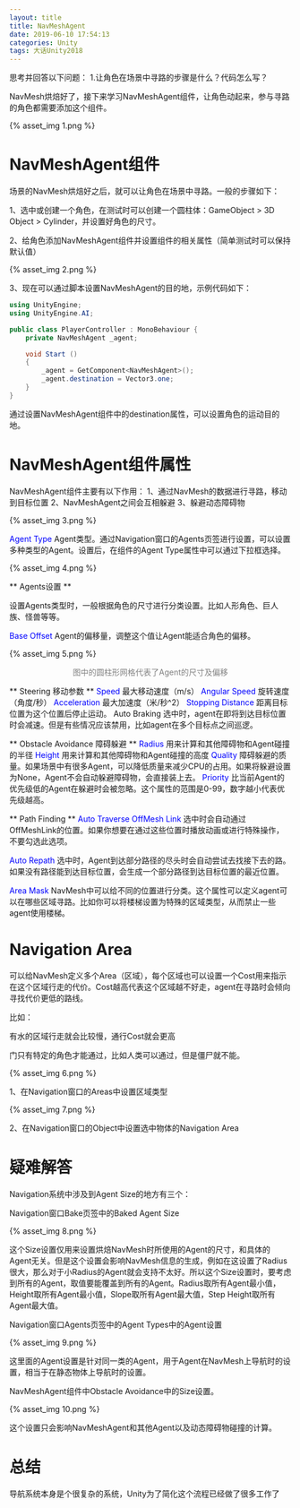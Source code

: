 ```yaml
---
layout: title
title: NavMeshAgent
date: 2019-06-10 17:54:13
categories: Unity
tags: 大话Unity2018
---
```

思考并回答以下问题：
1.让角色在场景中寻路的步骤是什么？代码怎么写？

<!--more-->

NavMesh烘焙好了，接下来学习NavMeshAgent组件，让角色动起来，参与寻路的角色都需要添加这个组件。

{% asset_img 1.png %}

# NavMeshAgent组件

场景的NavMesh烘焙好之后，就可以让角色在场景中寻路。一般的步骤如下：

1、选中或创建一个角色，在测试时可以创建一个圆柱体：GameObject > 3D Object > Cylinder，并设置好角色的尺寸。

2、给角色添加NavMeshAgent组件并设置组件的相关属性（简单测试时可以保持默认值）

{% asset_img 2.png %}

3、现在可以通过脚本设置NavMeshAgent的目的地，示例代码如下：
```cs
using UnityEngine;
using UnityEngine.AI;

public class PlayerController : MonoBehaviour {
    private NavMeshAgent _agent;

    void Start ()
    {
        _agent = GetComponent<NavMeshAgent>();
        _agent.destination = Vector3.one;
    }
}
```
通过设置NavMeshAgent组件中的destination属性，可以设置角色的运动目的地。

# NavMeshAgent组件属性

NavMeshAgent组件主要有以下作用：
1、通过NavMesh的数据进行寻路，移动到目标位置
2、NavMeshAgent之间会互相躲避
3、躲避动态障碍物

{% asset_img 3.png %}

<span style="color:blue;">Agent Type</span> Agent类型。通过Navigation窗口的Agents页签进行设置，可以设置多种类型的Agent。设置后，在组件的Agent Type属性中可以通过下拉框选择。

{% asset_img 4.png %}

** Agents设置 **

设置Agents类型时，一般根据角色的尺寸进行分类设置。比如人形角色、巨人族、怪兽等等。

<span style="color:blue;">Base Offset</span> Agent的偏移量，调整这个值让Agent能适合角色的偏移。

{% asset_img 5.png %}
<center><font color="gray">图中的圆柱形网格代表了Agent的尺寸及偏移</font></center>

** Steering 移动参数 **
<span style="color:blue;">Speed</span> 最大移动速度（m/s）
<span style="color:blue;">Angular Speed</span> 旋转速度（角度/秒）
<span style="color:blue;">Acceleration</span> 最大加速度（米/秒^2）
<span style="color:blue;">Stopping Distance</span> 距离目标位置为这个位置后停止运动。
Auto Braking 选中时，agent在即将到达目标位置时会减速。但是有些情况应该禁用，比如agent在多个目标点之间巡逻。

** Obstacle Avoidance 障碍躲避 **
<span style="color:blue;">Radius</span> 用来计算和其他障碍物和Agent碰撞的半径
<span style="color:blue;">Height</span> 用来计算和其他障碍物和Agent碰撞的高度
<span style="color:blue;">Quality</span> 障碍躲避的质量。如果场景中有很多Agent，可以降低质量来减少CPU的占用。如果将躲避设置为None，Agent不会自动躲避障碍物，会直接装上去。
<span style="color:blue;">Priority</span> 比当前Agent的优先级低的Agent在躲避时会被忽略。这个属性的范围是0-99，数字越小代表优先级越高。

** Path Finding **
<span style="color:blue;">Auto Traverse OffMesh Link</span> 选中时会自动通过OffMeshLink的位置。如果你想要在通过这些位置时播放动画或进行特殊操作，不要勾选此选项。

<span style="color:blue;">Auto Repath</span> 选中时，Agent到达部分路径的尽头时会自动尝试去找接下去的路。如果没有路径能到达目标位置，会生成一个部分路径到达目标位置的最近位置。

<span style="color:blue;">Area Mask</span> NavMesh中可以给不同的位置进行分类。这个属性可以定义agent可以在哪些区域寻路。比如你可以将楼梯设置为特殊的区域类型，从而禁止一些agent使用楼梯。

# Navigation Area
可以给NavMesh定义多个Area（区域），每个区域也可以设置一个Cost用来指示在这个区域行走的代价。Cost越高代表这个区域越不好走，agent在寻路时会倾向寻找代价更低的路线。

比如：

有水的区域行走就会比较慢，通行Cost就会更高

门只有特定的角色才能通过，比如人类可以通过，但是僵尸就不能。

{% asset_img 6.png %}

1、在Navigation窗口的Areas中设置区域类型

{% asset_img 7.png %}

2、在Navigation窗口的Object中设置选中物体的Navigation Area


# 疑难解答

Navigation系统中涉及到Agent Size的地方有三个：

Navigation窗口Bake页签中的Baked Agent Size

{% asset_img 8.png %}

这个Size设置仅用来设置烘焙NavMesh时所使用的Agent的尺寸，和具体的Agent无关。但是这个设置会影响NavMesh信息的生成，例如在这设置了Radius很大，那么对于小Radius的Agent就会支持不太好。所以这个Size设置时，要考虑到所有的Agent，取值要能覆盖到所有的Agent。Radius取所有Agent最小值，Height取所有Agent最小值，Slope取所有Agent最大值，Step Height取所有Agent最大值。

Navigation窗口Agents页签中的Agent Types中的Agent设置

{% asset_img 9.png %}

这里面的Agent设置是针对同一类的Agent，用于Agent在NavMesh上导航时的设置，相当于在静态物体上导航时的设置。

NavMeshAgent组件中Obstacle Avoidance中的Size设置。

{% asset_img 10.png %}

这个设置只会影响NavMeshAgent和其他Agent以及动态障碍物碰撞的计算。

# 总结

导航系统本身是个很复杂的系统，Unity为了简化这个流程已经做了很多工作了
